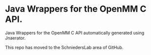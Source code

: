 # Java Wrappers for the OpenMM C API.
Java Wrappers for the OpenMM C API automatically generated using Jnaerator.

This repo has moved to the SchniedersLab area of GitHub.
